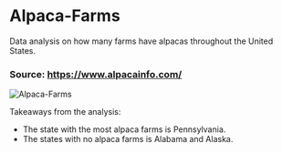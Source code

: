# Alpaca-Farms

Data analysis on how many farms have alpacas throughout the United States.



### Source: https://www.alpacainfo.com/



![Alpaca-Farms](https://user-images.githubusercontent.com/66655353/231529816-ab78b5b1-2504-4d39-aca2-fcaa33e31ca1.png)



Takeaways from the analysis:
- The state with the most alpaca farms is Pennsylvania.
- The states with no alpaca farms is Alabama and Alaska.
